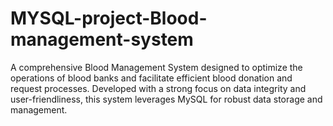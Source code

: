 # MYSQL-project-Blood-management-system
A comprehensive Blood Management System designed to optimize the operations of blood banks and facilitate efficient blood donation and request processes. Developed with a strong focus on data integrity and user-friendliness, this system leverages MySQL for robust data storage and management.
